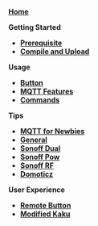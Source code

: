 [**Home**](/wiki) 

**Getting Started**
- [**Prerequisite**](/wiki/Prerequisite)
- [**Compile and Upload**](/wiki/Compile-and-Upload)

**Usage**
- [**Button**](/wiki/Button-usage)
- [**MQTT Features**](/wiki/MQTT-Features)
- [**Commands**](/wiki/Commands)

**Tips**
- [**MQTT for Newbies**](/wiki/MQTT-for-Newbies)
- [**General**](/wiki/Tips)
- [**Sonoff Dual**](/wiki/Sonoff-Dual)
- [**Sonoff Pow**](/wiki/Sonoff-Pow)
- [**Sonoff RF**](/wiki/Sonoff-RF)
- [**Domoticz**](/wiki/Domoticz)

**User Experience**
- [**Remote Button**](/wiki/Control-a-Sonoff-using-a-remote-button)
- [**Modified Kaku**](/wiki/Modify-KaKu-to-WKaKu-Power-Socket)
